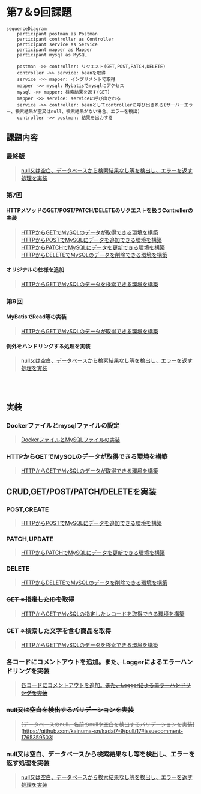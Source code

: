 # 第7＆9回課題
```mermaid
sequenceDiagram
    participant postman as Postman
    participant controller as Controller
    participant service as Service
    participant mapper as Mapper
    participant mysql as MySQL

    postman ->> controller: リクエスト(GET,POST,PATCH,DELETE)
    controller ->> service: beanを取得
    service ->> mapper: インプリメントで取得
    mapper ->> mysql: Mybatisでmysqlにアクセス
    mysql ->> mapper: 検索結果を返す(GET)
    mapper ->> service: serviceに呼び出される
    service ->> controller: beanとしてcontrollerに呼び出される(サーバーエラー、検索結果が空又はnull、検索結果がない場合、エラーを検出)
    controller ->> postman: 結果を出力する

```
## 課題内容
### 最終版
> [null又は空白、データベースから検索結果なし等を検出し、エラーを返す処理を実装](https://github.com/kainuma-sn/kadai7-9/pull/20#issuecomment-1766459598)<br>

### 第7回
#### HTTPメソッドのGET/POST/PATCH/DELETEのリクエストを扱うControllerの実装
> [HTTPからGETでMySQLのデータが取得できる環境を構築](https://github.com/kainuma-sn/kadai7/pull/4#issuecomment-1763379540)<br>
> [HTTPからPOSTでMySQLにデータを追加できる環境を構築 ](https://github.com/kainuma-sn/kadai7-9/pull/6#issuecomment-1763424214)<br>
> [HTTPからPATCHでMySQLにデータを更新できる環境を構築](https://github.com/kainuma-sn/kadai7-9/pull/7#issuecomment-1763438563)<br>
> [HTTPからDELETEでMySQLのデータを削除できる環境を構築](https://github.com/kainuma-sn/kadai7-9/pull/8#issuecomment-1763445120)<br>
#### オリジナルの仕様を追加
> [HTTPからGETでMySQLのデータを検索できる環境を構築](https://github.com/kainuma-sn/kadai7-9/pull/15#issuecomment-1765314542)<br>

### 第9回
#### MyBatisでRead等の実装
> [HTTPからGETでMySQLのデータが取得できる環境を構築](https://github.com/kainuma-sn/kadai7/pull/4#issuecomment-1763379540)<br>
#### 例外をハンドリングする処理を実装
> [null又は空白、データベースから検索結果なし等を検出し、エラーを返す処理を実装](https://github.com/kainuma-sn/kadai7-9/pull/20#issuecomment-1766459598)<br>

<br><br>

## 実装<br>
### Dockerファイルとmysqlファイルの設定<br>
> [DockerファイルとMySQLファイルの実装](https://github.com/kainuma-sn/kadai7/pull/1#issuecomment-1763373325)<br>

### HTTPからGETでMySQLのデータが取得できる環境を構築<br>
> [HTTPからGETでMySQLのデータが取得できる環境を構築](https://github.com/kainuma-sn/kadai7/pull/4#issuecomment-1763379540)<br>

## CRUD,GET/POST/PATCH/DELETEを実装<br>
### POST,CREATE<br>
> [HTTPからPOSTでMySQLにデータを追加できる環境を構築 ](https://github.com/kainuma-sn/kadai7-9/pull/6#issuecomment-1763424214)<br>
### PATCH,UPDATE<br>
> [HTTPからPATCHでMySQLにデータを更新できる環境を構築](https://github.com/kainuma-sn/kadai7-9/pull/7#issuecomment-1763438563)<br>
### DELETE<br>
> [HTTPからDELETEでMySQLのデータを削除できる環境を構築](https://github.com/kainuma-sn/kadai7-9/pull/8#issuecomment-1763445120)<br>
### ~~GET ※指定したIDを取得~~<br>
> ~~[HTTPからGETでMySQLの指定したレコードを取得できる環境を構築](https://github.com/kainuma-sn/kadai7-9/pull/13#issuecomment-1763450212)~~<br>
### GET ※検索した文字を含む商品を取得<br>
> [HTTPからGETでMySQLのデータを検索できる環境を構築](https://github.com/kainuma-sn/kadai7-9/pull/15#issuecomment-1765314542)<br>
### 各コードにコメントアウトを追加。~~また、Loggerによるエラーハンドリングを実装~~<br>
> [各コードにコメントアウトを追加。~~また、Loggerによるエラーハンドリングを実装~~](https://github.com/kainuma-sn/kadai7-9/pull/14#issue-1946083340)<br>
### ~~null又は空白を検出するバリデーションを実装<br>~~
> ~~[データベースのnull、名前のnullや空白を検出するバリデーションを実装]~~(https://github.com/kainuma-sn/kadai7-9/pull/17#issuecomment-1765359503)<br>
### null又は空白、データベースから検索結果なし等を検出し、エラーを返す処理を実装<br>
> [null又は空白、データベースから検索結果なし等を検出し、エラーを返す処理を実装](https://github.com/kainuma-sn/kadai7-9/pull/20#issuecomment-1766459598)<br>
